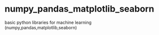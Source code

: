 # numpy_pandas_matplotlib_seaborn
basic python libraries for machine learning (numpy,pandas,matplotlib,seaborn)
